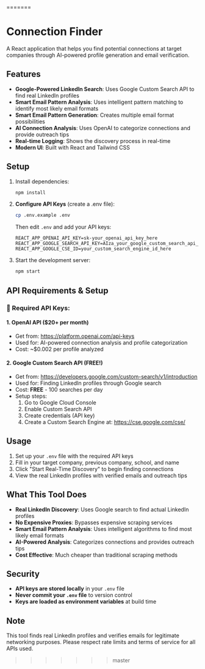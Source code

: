 
=======
# Connection Finder

A React application that helps you find potential connections at target companies through AI-powered profile generation and email verification.

## Features

- **Google-Powered LinkedIn Search**: Uses Google Custom Search API to find real LinkedIn profiles
- **Smart Email Pattern Analysis**: Uses intelligent pattern matching to identify most likely email formats
- **Smart Email Pattern Generation**: Creates multiple email format possibilities
- **AI Connection Analysis**: Uses OpenAI to categorize connections and provide outreach tips
- **Real-time Logging**: Shows the discovery process in real-time
- **Modern UI**: Built with React and Tailwind CSS

## Setup

1. Install dependencies:
   ```bash
   npm install
   ```

2. **Configure API Keys** (create a .env file):
   ```bash
   cp .env.example .env
   ```
   
   Then edit `.env` and add your API keys:
   ```
   REACT_APP_OPENAI_API_KEY=sk-your_openai_api_key_here
   REACT_APP_GOOGLE_SEARCH_API_KEY=AIza_your_google_custom_search_api_key_here
   REACT_APP_GOOGLE_CSE_ID=your_custom_search_engine_id_here
   ```

3. Start the development server:
   ```bash
   npm start
   ```

## API Requirements & Setup

### 🔑 Required API Keys:

#### 1. **OpenAI API** ($20+ per month)
- Get from: https://platform.openai.com/api-keys
- Used for: AI-powered connection analysis and profile categorization
- Cost: ~$0.002 per profile analyzed

#### 2. **Google Custom Search API** (FREE!)
- Get from: https://developers.google.com/custom-search/v1/introduction
- Used for: Finding LinkedIn profiles through Google search
- Cost: **FREE** - 100 searches per day
- Setup steps:
  1. Go to Google Cloud Console
  2. Enable Custom Search API
  3. Create credentials (API key)
  4. Create a Custom Search Engine at: https://cse.google.com/cse/

## Usage

1. Set up your `.env` file with the required API keys
2. Fill in your target company, previous company, school, and name
3. Click "Start Real-Time Discovery" to begin finding connections
4. View the real LinkedIn profiles with verified emails and outreach tips

## What This Tool Does

- **Real LinkedIn Discovery**: Uses Google search to find actual LinkedIn profiles
- **No Expensive Proxies**: Bypasses expensive scraping services
- **Smart Email Pattern Analysis**: Uses intelligent algorithms to find most likely email formats
- **AI-Powered Analysis**: Categorizes connections and provides outreach tips
- **Cost Effective**: Much cheaper than traditional scraping methods

## Security

- **API keys are stored locally** in your `.env` file
- **Never commit your `.env` file** to version control
- **Keys are loaded as environment variables** at build time

## Note

This tool finds real LinkedIn profiles and verifies emails for legitimate networking purposes. Please respect rate limits and terms of service for all APIs used. 
>>>>>>> master
